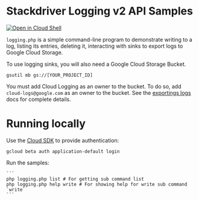 # Stackdriver Logging v2 API Samples

[![Open in Cloud Shell][shell_img]][shell_link]

[shell_img]: http://gstatic.com/cloudssh/images/open-btn.svg
[shell_link]: https://console.cloud.google.com/cloudshell/open?git_repo=https://github.com/googlecloudplatform/php-docs-samples&page=editor&working_dir=logging

`logging.php` is a simple command-line program to demonstrate writing to a log,
listing its entries, deleting it, interacting with sinks to export logs to
Google Cloud Storage.

To use logging sinks, you will also need a Google Cloud Storage Bucket.

    gsutil mb gs://[YOUR_PROJECT_ID]

You must add Cloud Logging as an owner to the bucket. To do so, add
`cloud-logs@google.com` as an owner to the bucket. See the
[exportings logs](https://cloud.google.com/logging/docs/export/configure_export#configuring_log_sinks)
docs for complete details.

# Running locally

Use the [Cloud SDK](https://cloud.google.com/sdk) to provide authentication:

    gcloud beta auth application-default login

Run the samples:

    ```
    php logging.php list # For getting sub command list
    php logging.php help write # For showing help for write sub command `write`
    ```
